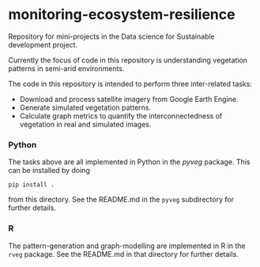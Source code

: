 # monitoring-ecosystem-resilience
Repository for mini-projects in the Data science for Sustainable development project.

Currently the focus of code in this repository is understanding vegetation patterns in semi-arid environments.

The code in this repository is intended to perform three inter-related tasks:
* Download and process satellite imagery from Google Earth Engine.
* Generate simulated vegetation patterns.
* Calculate graph metrics to quantify the interconnectedness of vegetation in real and simulated images.

### Python

The tasks above are all implemented in Python in the *pyveg* package.  This can be installed by doing
```
pip install .
```
from this directory.  See the README.md in the `pyveg` subdirectory for further details.

### R

The pattern-generation and graph-modelling are implemented in R in the `rveg` package.  See the README.md in that directory for further details.
